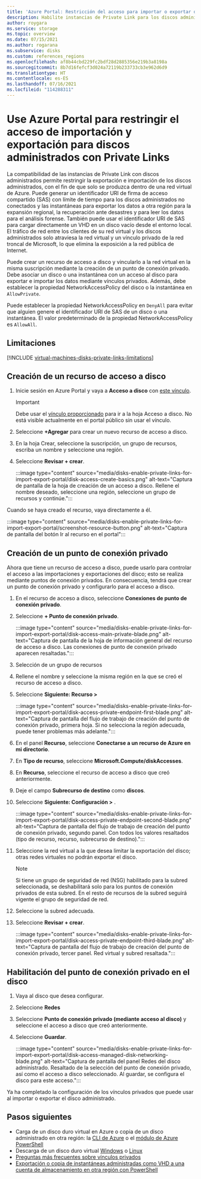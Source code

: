 ```yaml
---
title: 'Azure Portal: Restricción del acceso para importar o exportar discos administrados con instancias de Private Link'
description: Habilite instancias de Private Link para los discos administrados con Azure Portal. Permite exportar e importar discos de forma segura dentro de una red virtual.
author: roygara
ms.service: storage
ms.topic: overview
ms.date: 07/15/2021
ms.author: rogarana
ms.subservice: disks
ms.custom: references_regions
ms.openlocfilehash: af8b44cbd229fc2bdf28d2885356e219b3a8198a
ms.sourcegitcommit: 8b7d16fefcf3d024a72119b233733cb3e962d6d9
ms.translationtype: HT
ms.contentlocale: es-ES
ms.lasthandoff: 07/16/2021
ms.locfileid: "114288311"
---
```

# <a name="use-the-azure-portal-to-restrict-importexport-access-for-managed-disks-with-private-links"></a>Use Azure Portal para restringir el acceso de importación y exportación para discos administrados con Private Links

La compatibilidad de las instancias de Private Link con discos administrados permite restringir la exportación e importación de los discos administrados, con el fin de que solo se produzca dentro de una red virtual de Azure. Puede generar un identificador URI de firma de acceso compartido (SAS) con límite de tiempo para los discos administrados no conectados y las instantáneas para exportar los datos a otra región para la expansión regional, la recuperación ante desastres y para leer los datos para el análisis forense. También puede usar el identificador URI de SAS para cargar directamente un VHD en un disco vacío desde el entorno local. El tráfico de red entre los clientes de su red virtual y los discos administrados solo atraviesa la red virtual y un vínculo privado de la red troncal de Microsoft, lo que elimina la exposición a la red pública de Internet.

Puede crear un recurso de acceso a disco y vincularlo a la red virtual en la misma suscripción mediante la creación de un punto de conexión privado. Debe asociar un disco o una instantánea con un acceso al disco para exportar e importar los datos mediante vínculos privados. Además, debe establecer la propiedad NetworkAccessPolicy del disco o la instantánea en `AllowPrivate`. 

Puede establecer la propiedad NetworkAccessPolicy en `DenyAll` para evitar que alguien genere el identificador URI de SAS de un disco o una instantánea. El valor predeterminado de la propiedad NetworkAccessPolicy es `AllowAll`.

## <a name="limitations"></a>Limitaciones

[!INCLUDE [virtual-machines-disks-private-links-limitations](../../includes/virtual-machines-disks-private-links-limitations.md)]


## <a name="create-a-disk-access-resource"></a>Creación de un recurso de acceso a disco

1. Inicie sesión en Azure Portal y vaya a **Acceso a disco** con [este vínculo](https://aka.ms/disksprivatelinks).

    > [!IMPORTANT]
    > Debe usar el [vínculo proporcionado](https://aka.ms/disksprivatelinks) para ir a la hoja Acceso a disco. No está visible actualmente en el portal público sin usar el vínculo.

1. Seleccione **+Agregar** para crear un nuevo recurso de acceso a disco.
1. En la hoja Crear, seleccione la suscripción, un grupo de recursos, escriba un nombre y seleccione una región.
1. Seleccione **Revisar + crear**.

    :::image type="content" source="media/disks-enable-private-links-for-import-export-portal/disk-access-create-basics.png" alt-text="Captura de pantalla de la hoja de creación de un acceso a disco. Rellene el nombre deseado, seleccione una región, seleccione un grupo de recursos y continúe.":::

Cuando se haya creado el recurso, vaya directamente a él.

:::image type="content" source="media/disks-enable-private-links-for-import-export-portal/screenshot-resource-button.png" alt-text="Captura de pantalla del botón Ir al recurso en el portal":::

## <a name="create-a-private-endpoint"></a>Creación de un punto de conexión privado

Ahora que tiene un recurso de acceso a disco, puede usarlo para controlar el acceso a las importaciones y exportaciones del disco; esto se realiza mediante puntos de conexión privados. En consecuencia, tendrá que crear un punto de conexión privado y configurarlo para el acceso a disco.

1. En el recurso de acceso a disco, seleccione **Conexiones de punto de conexión privado**.
1. Seleccione **+ Punto de conexión privado**.

    :::image type="content" source="media/disks-enable-private-links-for-import-export-portal/disk-access-main-private-blade.png" alt-text="Captura de pantalla de la hoja de información general del recurso de acceso a disco. Las conexiones de punto de conexión privado aparecen resaltadas.":::

1. Selección de un grupo de recursos
1. Rellene el nombre y seleccione la misma región en la que se creó el recurso de acceso a disco.
1. Seleccione **Siguiente: Recurso >**

    :::image type="content" source="media/disks-enable-private-links-for-import-export-portal/disk-access-private-endpoint-first-blade.png" alt-text="Captura de pantalla del flujo de trabajo de creación del punto de conexión privado, primera hoja. Si no selecciona la región adecuada, puede tener problemas más adelante.":::

1. En el panel **Recurso**, seleccione **Conectarse a un recurso de Azure en mi directorio**.
1. En **Tipo de recurso**, seleccione **Microsoft.Compute/diskAccesses**.
1. En **Recurso**, seleccione el recurso de acceso a disco que creó anteriormente.
1. Deje el campo **Subrecurso de destino** como **discos**.
1. Seleccione **Siguiente: Configuración >** .

    :::image type="content" source="media/disks-enable-private-links-for-import-export-portal/disk-access-private-endpoint-second-blade.png" alt-text="Captura de pantalla del flujo de trabajo de creación del punto de conexión privado, segundo panel. Con todos los valores resaltados (tipo de recurso, recurso, subrecurso de destino).":::

1. Seleccione la red virtual a la que desea limitar la exportación del disco; otras redes virtuales no podrán exportar el disco.

    > [!NOTE]
    > Si tiene un grupo de seguridad de red (NSG) habilitado para la subred seleccionada, se deshabilitará solo para los puntos de conexión privados de esta subred. En el resto de recursos de la subred seguirá vigente el grupo de seguridad de red.

1. Seleccione la subred adecuada.
1. Seleccione **Revisar + crear**.

    :::image type="content" source="media/disks-enable-private-links-for-import-export-portal/disk-access-private-endpoint-third-blade.png" alt-text="Captura de pantalla del flujo de trabajo de creación del punto de conexión privado, tercer panel. Red virtual y subred resaltada.":::

## <a name="enable-private-endpoint-on-your-disk"></a>Habilitación del punto de conexión privado en el disco

1. Vaya al disco que desea configurar.
1. Seleccione **Redes**
1. Seleccione **Punto de conexión privado (mediante acceso al disco)** y seleccione el acceso a disco que creó anteriormente.
1. Seleccione **Guardar**.

    :::image type="content" source="media/disks-enable-private-links-for-import-export-portal/disk-access-managed-disk-networking-blade.png" alt-text="Captura de pantalla del panel Redes del disco administrado. Resaltado de la selección del punto de conexión privado, así como el acceso a disco seleccionado. Al guardar, se configura el disco para este acceso.":::

Ya ha completado la configuración de los vínculos privados que puede usar al importar o exportar el disco administrado.

## <a name="next-steps"></a>Pasos siguientes

- Carga de un disco duro virtual en Azure o copia de un disco administrado en otra región: la [CLI de Azure](linux/disks-upload-vhd-to-managed-disk-cli.md) o el [módulo de Azure PowerShell](windows/disks-upload-vhd-to-managed-disk-powershell.md)
- Descarga de un disco duro virtual [Windows](windows/download-vhd.md) o [Linux](linux/download-vhd.md)
- [Preguntas más frecuentes sobre vínculos privados](/azure/virtual-machines/faq-for-disks#private-links-for-securely-exporting-and-importing-managed-disks)
- [Exportación o copia de instantáneas administradas como VHD a una cuenta de almacenamiento en otra región con PowerShell](/previous-versions/azure/virtual-machines/scripts/virtual-machines-powershell-sample-copy-snapshot-to-storage-account)